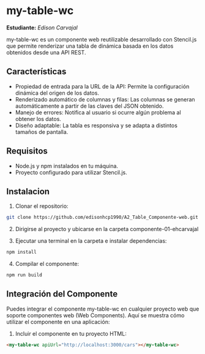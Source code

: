 # my-table-wc

**Estudiante:** *Edison Carvajal*

my-table-wc es un componente web reutilizable desarrollado con Stencil.js que permite renderizar una tabla de dinámica basada en los datos obtenidos desde una API REST. 

## Características
- Propiedad de entrada para la URL de la API: Permite la configuración dinámica del origen de los datos.
- Renderizado automático de columnas y filas: Las columnas se generan automáticamente a partir de las claves del JSON obtenido.
- Manejo de errores: Notifica al usuario si ocurre algún problema al obtener los datos.
- Diseño adaptable: La tabla es responsiva y se adapta a distintos tamaños de pantalla.

## Requisitos
- Node.js y npm instalados en tu máquina.
- Proyecto configurado para utilizar Stencil.js.

## Instalacion
1. Clonar el repositorio:

```bash
git clone https://github.com/edisonhcp1990/A2_Table_Componente-web.git
```
2. Dirigirse al proyecto y ubicarse en la carpeta componente-01-ehcarvajal

3. Ejecutar una terminal en la carpeta e instalar dependencias:
```bash
npm install
```

4. Compilar el componente:

```bash
npm run build
```

## Integración del Componente
Puedes integrar el componente my-table-wc en cualquier proyecto web que soporte componentes web (Web Components). Aquí se muestra cómo utilizar el componente en una aplicación:

1. Incluir el componente en tu proyecto HTML:

```html
<my-table-wc apiUrl="http://localhost:3000/cars"></my-table-wc>
```

